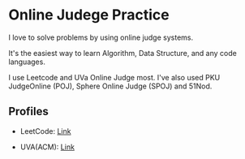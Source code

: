 # Online Judege Practice

I love to solve problems by using online judge systems.

It's the easiest way to learn Algorithm, Data Structure, and any code languages.  

I use Leetcode and UVa Online Judge most. I've also used PKU JudgeOnline (POJ), Sphere Online Judge (SPOJ) and 51Nod.  


## Profiles

* LeetCode: [Link](https://leetcode.com/mopackp/)

* UVA(ACM): [Link](https://uhunt.onlinejudge.org/id/33737)
